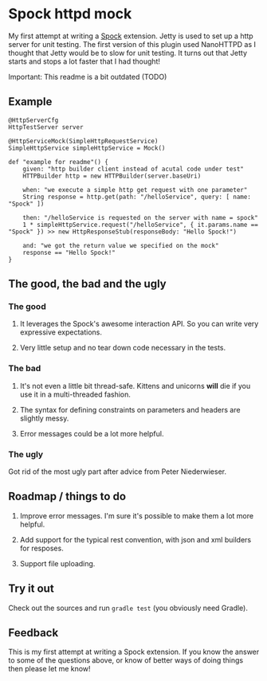 Spock httpd mock
================

My first attempt at writing a [Spock](http://www.spockframework.org/) extension. Jetty is used to set up a http server for unit testing. The first version of this plugin used NanoHTTPD as I thought that Jetty would be to slow for unit testing. It turns out that Jetty starts and stops a lot faster that I had thought!

Important: This readme is a bit outdated (TODO)

Example
-------

    @HttpServerCfg
    HttpTestServer server
    
    @HttpServiceMock(SimpleHttpRequestService)
    SimpleHttpService simpleHttpService = Mock()

    def "example for readme"() {
        given: "http builder client instead of acutal code under test"
        HTTPBuilder http = new HTTPBuilder(server.baseUri)

        when: "we execute a simple http get request with one parameter"
        String response = http.get(path: "/helloService", query: [ name: "Spock" ])

        then: "/helloService is requested on the server with name = spock"
        1 * simpleHttpService.request("/helloService", { it.params.name == "Spock" }) >> new HttpResponseStub(responseBody: "Hello Spock!")

        and: "we got the return value we specified on the mock"
        response == "Hello Spock!"
    }

    
The good, the bad and the ugly
------------------------------

### The good

1. It leverages the Spock's awesome interaction API. So you can write very expressive expectations. 

2. Very little setup and no tear down code necessary in the tests. 

### The bad

1. It's not even a little bit thread-safe. Kittens and unicorns **will** die if you use it in a multi-threaded fashion.

2. The syntax for defining constraints on parameters and headers are slightly messy.

3. Error messages could be a lot more helpful. 

### The ugly

Got rid of the most ugly part after advice from Peter Niederwieser. 


Roadmap / things to do 
-----------------------

1. Improve error messages. I'm sure it's possible to make them a lot more helpful. 
 
2. Add support for the typical rest convention, with json and xml builders for resposes. 

3. Support file uploading. 
 
Try it out
----------

Check out the sources and run `gradle test` (you obviously need Gradle). 

Feedback
---------------

This is my first attempt at writing a Spock extension. If you know the answer to some of the questions above, or know of better ways of doing things then please let me know! 

